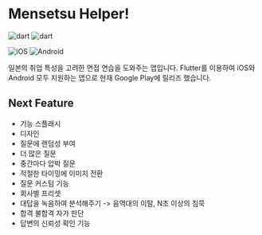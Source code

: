 # Mensetsu Helper!

 ![dart](https://img.shields.io/badge/Dart-0175C2?style=for-the-badge&logo=dart&logoColor=white)
![dart](https://img.shields.io/badge/Flutter-02569B?style=for-the-badge&logo=flutter&logoColor=white)

![iOS](https://img.shields.io/badge/iOS-11.0-white.svg)
![Android](https://img.shields.io/badge/Android-21-brightgreen.svg)

일본의 취업 특성을 고려한 면접 연습을 도와주는 앱입니다. 
Flutter를 이용하여 iOS와 Android 모두 지원하는 앱으로 현재 Google Play에 릴리즈 했습니다.

## Next Feature
- 기능 스플래시
- 디자인
- 질문에 랜덤성 부여
- 더 많은 질문
- 중간마다 압박 질문
- 적절한 타이밍에 이미지 전환
- 질문 커스텀 기능
- 회사별 프리셋
- 대답을 녹음하여 분석해주기 -> 음역대의 이탈, N초 이상의 침묵
- 합격 불합격 자가 판단
- 답변의 신뢰성 확인 기능
